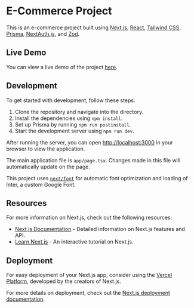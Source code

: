 # E-Commerce Project

This is an e-commerce project built using [Next.js](https://nextjs.org/), [React](https://reactjs.org/), [Tailwind CSS](https://tailwindcss.com/), [Prisma](https://www.prisma.io/), [NextAuth.js](https://next-auth.js.org/), and [Zod](https://github.com/colinhacks/zod).

## Live Demo

You can view a live demo of the project [here](https://nextjs-ecommerce-ten-beta.vercel.app/).

## Development

To get started with development, follow these steps:

1. Clone the repository and navigate into the directory.
2. Install the dependencies using `npm install`.
3. Set up Prisma by running `npm run postinstall`.
4. Start the development server using `npm run dev`.

After running the server, you can open [http://localhost:3000](http://localhost:3000) in your browser to view the application.

The main application file is `app/page.tsx`. Changes made in this file will automatically update on the page.

This project uses [`next/font`](https://nextjs.org/docs/basic-features/font-optimization) for automatic font optimization and loading of Inter, a custom Google Font.

## Resources

For more information on Next.js, check out the following resources:

- [Next.js Documentation](https://nextjs.org/docs) - Detailed information on Next.js features and API.
- [Learn Next.js](https://nextjs.org/learn) - An interactive tutorial on Next.js.

## Deployment

For easy deployment of your Next.js app, consider using the [Vercel Platform](https://vercel.com/new?utm_medium=default-template&filter=next.js&utm_source=create-next-app&utm_campaign=create-next-app-readme), developed by the creators of Next.js.

For more details on deployment, check out the [Next.js deployment documentation](https://nextjs.org/docs/deployment).
